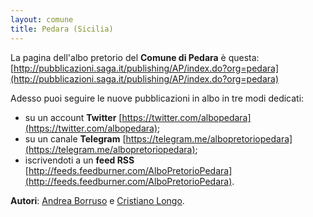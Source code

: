 ```yaml
---
layout: comune
title: Pedara (Sicilia)
---
```


La pagina dell'albo pretorio del **Comune di Pedara** è questa: [http://pubblicazioni.saga.it/publishing/AP/index.do?org=pedara](http://pubblicazioni.saga.it/publishing/AP/index.do?org=pedara)

Adesso puoi seguire le nuove pubblicazioni in albo in tre modi dedicati:

* su un account **Twitter** [https://twitter.com/albopedara](https://twitter.com/albopedara);
* su un canale **Telegram** [https://telegram.me/albopretoriopedara](https://telegram.me/albopretoriopedara);
* iscrivendoti a un **feed RSS** [http://feeds.feedburner.com/AlboPretorioPedara](http://feeds.feedburner.com/AlboPretorioPedara).

**Autori**: [Andrea Borruso](https://twitter.com/aborruso) e [Cristiano Longo](https://www.facebook.com/EtnaRosso).
